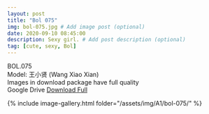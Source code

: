 ```yaml
---
layout: post
title: "Bol 075"
img: bol-075.jpg # Add image post (optional)
date: 2020-09-10 08:45:00
description: Sexy girl. # Add post description (optional)
tag: [cute, sexy, Bol]
---
```

BOL.075  
Model: 王小贤 (Wang Xiao Xian)                                                
Images in download package have full quality                    
Google Drive [Download Full](http://gestyy.com/eekfbr)

{% include image-gallery.html folder="/assets/img/A1/bol-075/" %}
